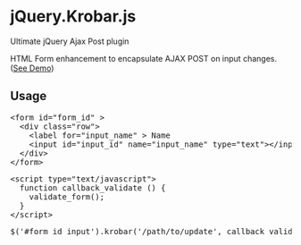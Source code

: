 jQuery.Krobar.js
================
Ultimate jQuery Ajax Post plugin

HTML Form enhancement to encapsulate AJAX POST on input changes. ([See Demo](http://roberjo.github.com/jQuery-Krobar/))

## Usage

<pre>&lt;form id="form_id" >
  &lt;div class="row">
    &lt;label for="input_name" > Name </label>
    &lt;input id="input_id" name="input_name" type="text">&lt;/input>
  &lt;/div>
&lt;/form></pre>

<pre>&lt;script type="text/javascript">
  function callback_validate () {
    validate_form();
  }
&lt;/script>
</pre>

<pre>$('#form_id input').krobar('/path/to/update', callback_validate);</pre>
